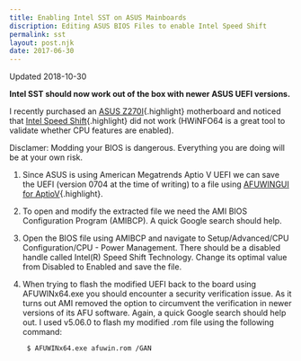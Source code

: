 ```yaml
---
title: Enabling Intel SST on ASUS Mainboards
discription: Editing ASUS BIOS Files to enable Intel Speed Shift 
permalink: sst
layout: post.njk
date: 2017-06-30
---
```

Updated 2018-10-30

**Intel SST should now work out of the box with newer ASUS UEFI versions.**

I recently purchased an [ASUS Z270I](https://rog.asus.com/motherboards/rog-strix/rog-strix-z270-i-gaming-model/){.highlight} motherboard and noticed that [Intel Speed Shift](https://arstechnica.com/information-technology/2015/08/the-many-tricks-intel-skylake-uses-to-go-faster-and-use-less-power/){.highlight} did not work (HWiNFO64 is a great tool to validate whether CPU features are enabled). 

Disclamer: Modding your BIOS is dangerous. Everything you are doing will be at your own risk.

1. Since ASUS is using American Megatrends Aptio V UEFI we can save the UEFI (version 0704 at the time of writing) to a file using [AFUWINGUI for AptioV](https://ami.com/en/products/bios-uefi-tools-and-utilities/bios-uefi-utilities/){.highlight}.

2. To open and modify the extracted file we need the AMI BIOS Configuration Program (AMIBCP). A quick Google search should help.

3. Open the BIOS file using AMIBCP and navigate to Setup/Advanced/CPU Configuration/CPU - Power Management. There should be a disabled handle called Intel(R) Speed Shift Technology. Change its optimal value from Disabled to Enabled and save the file. 

4. When trying to flash the modified UEFI back to the board using AFUWINx64.exe you should encounter a security verification issue. As it turns out AMI removed the option to circumvent the verification in newer versions of its AFU software. Again, a quick Google search should help out. I used v5.06.0 to flash my modified .rom file using the following command:

		$ AFUWINx64.exe afuwin.rom /GAN

